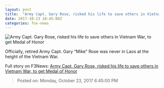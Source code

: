 ```yaml
---
layout: post
title:  "Army Capt. Gary Rose, risked his life to save others in Vietnam War, to get Medal of Honor"
date: 2017-10-23 18:45:00Z
categories: fox-news
---
```


![Army Capt. Gary Rose, risked his life to save others in Vietnam War, to get Medal of Honor](http://a57.foxnews.com/images.foxnews.com/content/fox-news/us/2017/10/23/army-capt-gary-rose-risked-his-life-to-save-others-in-vietnam-war-to-get-medal-honor/_jcr_content/article-text/article-par-7/inline_spotlight_ima/image.img.jpg/612/344/1508757941369.jpg?ve=1&tl=1)

Officially, retired Army Capt. Gary “Mike” Rose was never in Laos at the height of the Vietnam War.


Full story on F3News: [Army Capt. Gary Rose, risked his life to save others in Vietnam War, to get Medal of Honor](http://www.f3nws.com/n/Xv3AYG)

> Posted on: Monday, October 23, 2017 6:45:00 PM
